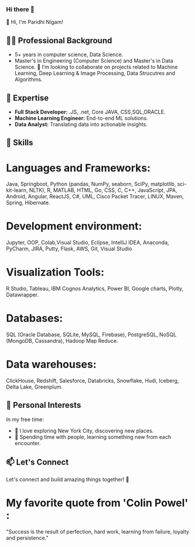 ### Hi there 👋


👋 Hi, I'm Paridhi Nigam!

## 👨‍💻 Professional Background
- 5+ years in computer science, Data Science.
- Master's in Engineering (Computer Science) and Master's in Data Science.
  👯 I’m looking to collaborate on projects related to Machine Learning, Deep Learning & Image Processing, Data Strucutres and Algorithms.
## 💼 Expertise
- **Full Stack Developer:** .JS, .net, Core JAVA, CSS,SQL,ORACLE.
- **Machine Learning Engineer:** End-to-end ML solutions.
- **Data Analyst:** Translating data into actionable insights.
## 🚀 Skills
# Languages and Frameworks:
Java, Springboot, Python (pandas, NumPy, seaborn, SciPy, matplotlib, sci-kit-learn, NLTK), R, MATLAB, HTML, Go, CSS, C, C++, JavaScript, JPA, Android, Angular, ReactJS, C#, UML, Cisco Packet Tracer, LINUX, Maven, Spring, Hibernate.
# Development environment:
Jupyter, OOP, Colab,Visual Studio, Eclipse, IntelliJ IDEA, Anaconda, PyCharm, JIRA, Putty, Flask, AWS, Git, Visual Studio
# Visualization Tools:
R Studio, Tableau, IBM Cognos Analytics, Power BI, Google charts, Plotly, Datawrapper.
# Databases:
SQL (Oracle Database, SQLite, MySQL, Firebase), PostgreSQL, NoSQL (MongoDB, Cassandra), Hadoop Map Reduce.
# Data warehouses:
ClickHouse, Redshift, Salesforce, Databricks, Snowflake, Hudi, Iceberg, Delta Lake, Greenplum.
## 🌆 Personal Interests
In my free time:
- 🗽 I love exploring New York City, discovering new places.
- 🤝 Spending time with people, learning something new from each encounter.
## 📫 Let's Connect
[
](https://www.linkedin.com/in/paridhip/)
Let's connect and build amazing things together! 🚀
# My favorite quote from 'Colin Powel' : 
"Success is the result of perfection, hard work, learning from failure, loyalty and persistence."

